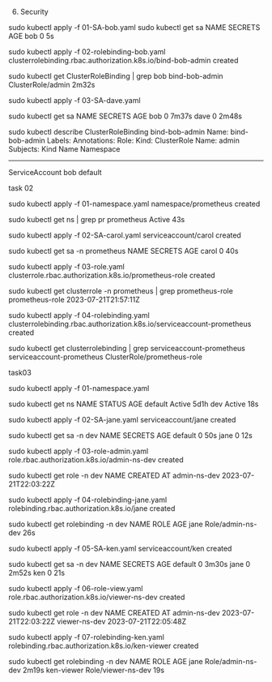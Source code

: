 
6. Security

sudo kubectl apply -f 01-SA-bob.yaml
sudo kubectl get sa
NAME      SECRETS   AGE
bob       0         5s

sudo kubectl apply -f 02-rolebinding-bob.yaml
clusterrolebinding.rbac.authorization.k8s.io/bind-bob-admin created



sudo kubectl get ClusterRoleBinding | grep bob
bind-bob-admin                                         ClusterRole/admin                                                                  2m32s

sudo kubectl apply -f 03-SA-dave.yaml

sudo kubectl get sa
NAME      SECRETS   AGE
bob       0         7m37s
dave      0         2m48s


sudo kubectl describe  ClusterRoleBinding bind-bob-admin
Name:         bind-bob-admin
Labels:       <none>
Annotations:  <none>
Role:
  Kind:  ClusterRole
  Name:  admin
Subjects:
  Kind            Name  Namespace
  ----            ----  ---------
  ServiceAccount  bob   default


task 02

sudo kubectl apply -f 01-namespace.yaml
namespace/prometheus created

sudo kubectl get ns | grep pr
prometheus        Active   43s


sudo kubectl apply -f 02-SA-carol.yaml
serviceaccount/carol created

 sudo kubectl get sa -n prometheus
NAME      SECRETS   AGE
carol     0         40s

sudo kubectl apply -f 03-role.yaml
clusterrole.rbac.authorization.k8s.io/prometheus-role created

sudo kubectl get clusterrole -n prometheus | grep prometheus-role
prometheus-role                                                        2023-07-21T21:57:11Z

sudo kubectl apply -f 04-rolebinding.yaml
clusterrolebinding.rbac.authorization.k8s.io/serviceaccount-prometheus created

sudo kubectl get clusterrolebinding | grep serviceaccount-prometheus
serviceaccount-prometheus                              ClusterRole/prometheus-role

task03

sudo kubectl apply -f 01-namespace.yaml

sudo kubectl get ns
NAME              STATUS   AGE
default           Active   5d1h
dev               Active   18s

 sudo kubectl apply -f 02-SA-jane.yaml
serviceaccount/jane created

sudo kubectl get sa -n dev
NAME      SECRETS   AGE
default   0         50s
jane      0         12s

sudo kubectl apply -f 03-role-admin.yaml
role.rbac.authorization.k8s.io/admin-ns-dev created

 sudo kubectl get role -n dev
NAME           CREATED AT
admin-ns-dev   2023-07-21T22:03:22Z

 sudo kubectl apply -f 04-rolebinding-jane.yaml
rolebinding.rbac.authorization.k8s.io/jane created

sudo kubectl get rolebinding -n dev
NAME   ROLE                AGE
jane   Role/admin-ns-dev   26s

sudo kubectl apply -f 05-SA-ken.yaml
serviceaccount/ken created

sudo kubectl get sa -n dev
NAME      SECRETS   AGE
default   0         3m30s
jane      0         2m52s
ken       0         21s

sudo kubectl apply -f 06-role-view.yaml
role.rbac.authorization.k8s.io/viewer-ns-dev created

sudo kubectl get role -n dev
NAME            CREATED AT
admin-ns-dev    2023-07-21T22:03:22Z
viewer-ns-dev   2023-07-21T22:05:48Z

sudo kubectl apply -f 07-rolebinding-ken.yaml
rolebinding.rbac.authorization.k8s.io/ken-viewer created

sudo kubectl get rolebinding -n dev
NAME         ROLE                 AGE
jane         Role/admin-ns-dev    2m19s
ken-viewer   Role/viewer-ns-dev   19s